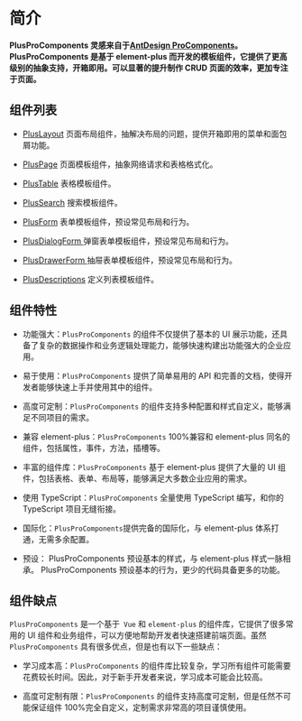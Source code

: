 # 简介

**PlusProComponents 灵感来自于[AntDesign ProComponents](https://procomponents.ant.design/)。PlusProComponents 是基于 element-plus 而开发的模板组件，它提供了更高级别的抽象支持，开箱即用。可以显著的提升制作 CRUD 页面的效率，更加专注于页面。**

## 组件列表

- [PlusLayout](/components/layout.html) 页面布局组件，抽解决布局的问题，提供开箱即用的菜单和面包屑功能。

- [PlusPage](/components/page.html) 页面模板组件，抽象网络请求和表格格式化。

- [PlusTable](/components/table.html) 表格模板组件。

- [PlusSearch](/components/search.html) 搜索模板组件。

- [PlusForm](/components/form.html) 表单模板组件，预设常见布局和行为。

- [PlusDialogForm ](/components/dialog-form.html) 弹窗表单模板组件，预设常见布局和行为。

- [PlusDrawerForm ](/components/drawer-form.html) 抽屉表单模板组件，预设常见布局和行为。

- [PlusDescriptions](/components/description.html) 定义列表模板组件。

## 组件特性

- 功能强大：`PlusProComponents` 的组件不仅提供了基本的 UI 展示功能，还具备了复杂的数据操作和业务逻辑处理能力，能够快速构建出功能强大的企业应用。

- 易于使用：`PlusProComponents` 提供了简单易用的 API 和完善的文档，使得开发者能够快速上手并使用其中的组件。

- 高度可定制：`PlusProComponents` 的组件支持多种配置和样式自定义，能够满足不同项目的需求。

- 兼容 element-plus：`PlusProComponents` 100%兼容和 element-plus 同名的组件，包括属性，事件，方法，插槽等。

- 丰富的组件库：`PlusProComponents` 基于 element-plus 提供了大量的 UI 组件，包括表格、表单、布局等，能够满足大多数企业应用的需求。

- 使用 TypeScript：`PlusProComponents` 全量使用 TypeScript 编写，和你的 TypeScript 项目无缝衔接。

- 国际化：`PlusProComponents`提供完备的国际化，与 element-plus 体系打通，无需多余配置。

- 预设： PlusProComponents 预设基本的样式，与 element-plus 样式一脉相承。 PlusProComponents 预设基本的行为，更少的代码具备更多的功能。

## 组件缺点

`PlusProComponents` 是一个基于` Vue` 和 `element-plus` 的组件库，它提供了很多常用的 UI 组件和业务组件，可以方便地帮助开发者快速搭建前端页面。虽然 `PlusProComponents` 具有很多优点，但是也有以下一些缺点：

- 学习成本高：`PlusProComponents` 的组件库比较复杂，学习所有组件可能需要花费较长时间。因此，对于新手开发者来说，学习成本可能会比较高。

- 高度可定制有限：`PlusProComponents` 的组件支持高度可定制，但是任然不可能保证组件 100%完全自定义，定制需求非常高的项目谨慎使用。
